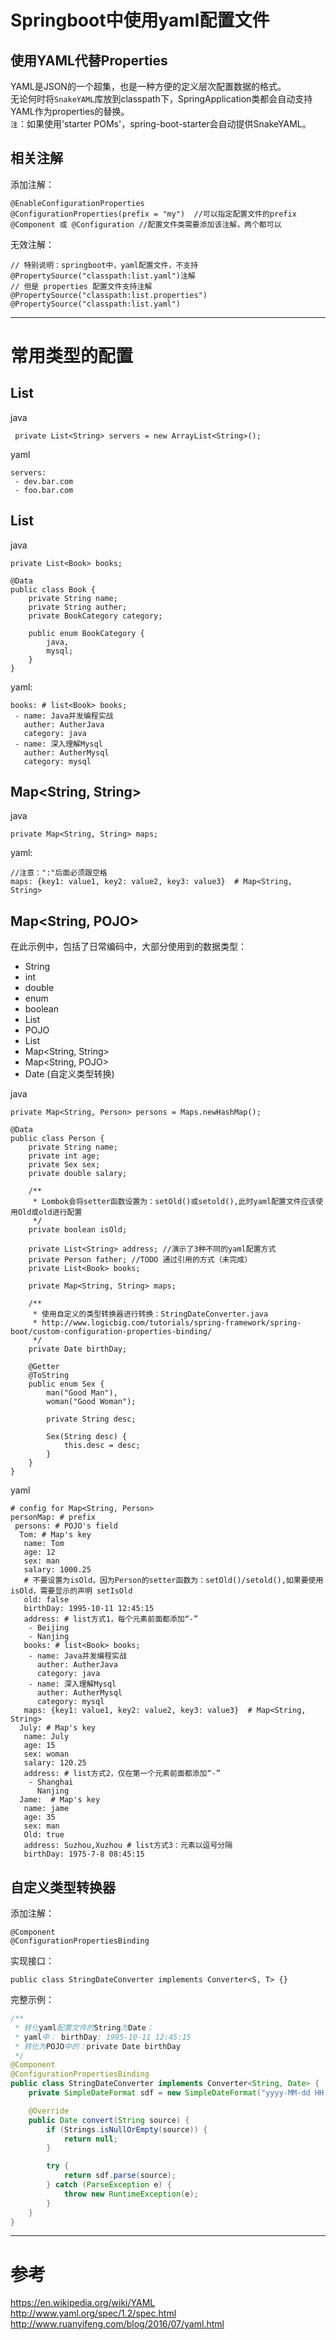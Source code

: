 # Springboot中使用yaml配置文件
## 使用YAML代替Properties 
YAML是JSON的一个超集，也是一种方便的定义层次配置数据的格式。   
无论何时将`SnakeYAML`库放到classpath下，SpringApplication类都会自动支持YAML作为properties的替换。        
`注`：如果使用'starter POMs'，spring-boot-starter会自动提供SnakeYAML。

## 相关注解
添加注解：
```
@EnableConfigurationProperties 
@ConfigurationProperties(prefix = "my")  //可以指定配置文件的prefix
@Component 或 @Configuration //配置文件类需要添加该注解，两个都可以
```
无效注解：
```
// 特别说明：springboot中，yaml配置文件，不支持@PropertySource("classpath:list.yaml")注解
// 但是 properties 配置文件支持注解 @PropertySource("classpath:list.properties")
@PropertySource("classpath:list.yaml")
```

---

# 常用类型的配置
## List<String>
java
```
 private List<String> servers = new ArrayList<String>();
```
yaml
```
servers:
 - dev.bar.com
 - foo.bar.com
```

## List<POJO>
java
```
private List<Book> books;

@Data
public class Book {
    private String name;
    private String auther;
    private BookCategory category;

    public enum BookCategory {
        java,
        mysql;
    }
}
```
yaml:
```
books: # list<Book> books;
 - name: Java并发编程实战
   auther: AutherJava
   category: java
 - name: 深入理解Mysql
   auther: AutherMysql
   category: mysql
```
## Map<String, String>
java
```
private Map<String, String> maps;
```
yaml:
```
//注意：":"后面必须跟空格
maps: {key1: value1, key2: value2, key3: value3}  # Map<String, String>
```

## Map<String, POJO>
在此示例中，包括了日常编码中，大部分使用到的数据类型：
- String
- int
- double
- enum
- boolean
- List<String>
- POJO
- List<POJO>
- Map<String, String>
- Map<String, POJO>
- Date (自定义类型转换)

java
```
private Map<String, Person> persons = Maps.newHashMap();

@Data
public class Person {
    private String name;
    private int age;
    private Sex sex;
    private double salary;

    /**
     * Lombok会将setter函数设置为：setOld()或setold(),此时yaml配置文件应该使用Old或old进行配置
     */
    private boolean isOld;

    private List<String> address; //演示了3种不同的yaml配置方式
    private Person father; //TODO 通过引用的方式（未完成）
    private List<Book> books;

    private Map<String, String> maps;

    /**
     * 使用自定义的类型转换器进行转换：StringDateConverter.java
     * http://www.logicbig.com/tutorials/spring-framework/spring-boot/custom-configuration-properties-binding/
     */
    private Date birthDay;

    @Getter
    @ToString
    public enum Sex {
        man("Good Man"),
        woman("Good Woman");

        private String desc;

        Sex(String desc) {
            this.desc = desc;
        }
    }
}
```
yaml
```
# config for Map<String, Person>
personMap: # prefix
 persons: # POJO's field
  Tom: # Map's key
   name: Tom
   age: 12
   sex: man
   salary: 1000.25
   # 不要设置为isOld，因为Person的setter函数为：setOld()/setold(),如果要使用isOld，需要显示的声明 setIsOld
   old: false
   birthDay: 1995-10-11 12:45:15
   address: # list方式1，每个元素前面都添加“-”
    - Beijing
    - Nanjing
   books: # list<Book> books;
    - name: Java并发编程实战
      auther: AutherJava
      category: java
    - name: 深入理解Mysql
      auther: AutherMysql
      category: mysql
   maps: {key1: value1, key2: value2, key3: value3}  # Map<String, String>
  July: # Map's key
   name: July
   age: 15
   sex: woman
   salary: 120.25
   address: # list方式2，仅在第一个元素前面都添加“-”
    - Shanghai
      Nanjing
  Jame:  # Map's key
   name: jame
   age: 35
   sex: man
   Old: true
   address: Suzhou,Xuzhou # list方式3：元素以逗号分隔
   birthDay: 1975-7-8 08:45:15
```

## 自定义类型转换器
添加注解：
```
@Component
@ConfigurationPropertiesBinding
```
实现接口：
```
public class StringDateConverter implements Converter<S, T> {}
```
完整示例：
```java
/**
 * 转化yaml配置文件的String为Date；
 * yaml中： birthDay: 1995-10-11 12:45:15
 * 转化为POJO中的：private Date birthDay
 */
@Component
@ConfigurationPropertiesBinding
public class StringDateConverter implements Converter<String, Date> {
    private SimpleDateFormat sdf = new SimpleDateFormat("yyyy-MM-dd HH:mm:ss");

    @Override
    public Date convert(String source) {
        if (Strings.isNullOrEmpty(source)) {
            return null;
        }

        try {
            return sdf.parse(source);
        } catch (ParseException e) {
            throw new RuntimeException(e);
        }
    }
}
```
---

# 参考
https://en.wikipedia.org/wiki/YAML   
http://www.yaml.org/spec/1.2/spec.html  
http://www.ruanyifeng.com/blog/2016/07/yaml.html   

